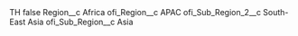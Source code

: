<?xml version="1.0" encoding="UTF-8"?>
<CustomMetadata xmlns="http://soap.sforce.com/2006/04/metadata" xmlns:xsi="http://www.w3.org/2001/XMLSchema-instance" xmlns:xsd="http://www.w3.org/2001/XMLSchema">
    <label>TH</label>
    <protected>false</protected>
    <values>
        <field>Region__c</field>
        <value xsi:type="xsd:string">Africa</value>
    </values>
    <values>
        <field>ofi_Region__c</field>
        <value xsi:type="xsd:string">APAC</value>
    </values>
    <values>
        <field>ofi_Sub_Region_2__c</field>
        <value xsi:type="xsd:string">South-East Asia</value>
    </values>
    <values>
        <field>ofi_Sub_Region__c</field>
        <value xsi:type="xsd:string">Asia</value>
    </values>
</CustomMetadata>
